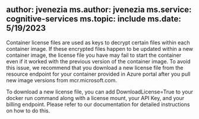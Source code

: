 author: jvenezia
ms.author: jvenezia
ms.service: cognitive-services
ms.topic: include
ms.date: 5/19/2023
---

Container license files are used as keys to decrypt certain files within each container image. If these encrypted files happen to be updated within a new container image, the license file you have may fail to start the container even if it worked with the previous version of the container image. To avoid this issue, we recommend that you download a new license file from the resource endpoint for your container provided in Azure portal after you pull new image versions from mcr.microsoft.com.

To download a new license file, you can add DownloadLicense=True to your docker run command along with a license mount, your API Key, and your billing endpoint. Please refer to our documentation for detailed instructions on how to do this.
